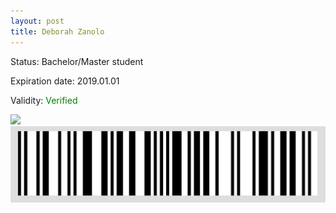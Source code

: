 ```yaml
---
layout: post
title: Deborah Zanolo
---
```


Status: Bachelor/Master student

Expiration date: 2019.01.01

Validity: <font color="green"> Verified</font> 

![](/members/img/Deborah_Zanolo.png)
![](/members/img/bar.png)
